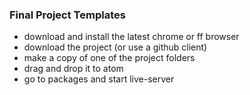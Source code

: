 ### Final Project Templates

- download and install the latest chrome or ff browser
- download the project (or use a github client)
- make a copy of one of the project folders
- drag and drop it to atom 
- go to packages and start live-server


